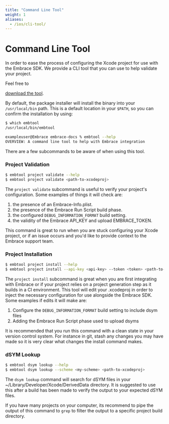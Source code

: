 ```yaml
---
title: "Command Line Tool"
weight: 1
aliases:
  - /ios/cli-tool/
---
```



# Command Line Tool

In order to ease the process of configuring the Xcode project for use with the 
Embrace SDK. We provide a CLI tool that you can use to help validate your 
project. 

Feel free to

[download the tool](https://embrace-downloads-prod.s3.amazonaws.com/embtool/embtool-latest.pkg).

By default, the package installer will install the binary into your
`/usr/local/bin` path. This is a default location in your `$PATH`, so you can
confirm the installation by using:

```bash
$ which embtool
/usr/local/bin/embtool

exampleuser@Embrace embrace-docs % embtool --help
OVERVIEW: A command line tool to help with Embrace integration

```

There are a few subcommands to be aware of when using this tool.

### Project Validation

```bash
$ embtool project validate --help
$ embtool project validate <path-to-xcodeproj>
```

The `project validate` subcommand is useful to verify your project's
configuration. Some examples of things it will check are:

1) the presence of an Embrace-Info.plist.
1) the presence of the Embrace Run Script build phase.
1) the configured `DEBUG_INFORMATION_FORMAT` build setting.
1) the validity of the Embrace API_KEY and upload EMBRACE_TOKEN.

This command is great to run when you are stuck configuring your Xcode project,
or if an issue occurs and you'd like to provide context to the Embrace support
team.

### Project Installation

```bash
$ embtool project install --help
$ embtool project install --api-key <api-key> --token <token> <path-to-xcodeproj>
```

The `project install` subcommand is great when you are first integrating with
Embrace or if your project relies on a project generation step as it builds
in a CI environment. This tool will edit your .xcodeproj in order to inject the
necessary configuration for use alongside the Embrace SDK. Some examples if
edits it will make are:

1) Configure the `DEBUG_INFORMATION_FORMAT` build setting to include dsym files
1) Adding the Embrace Run Script phase used to upload dsyms

It is recommended that you run this command with a clean state in your
version control system. For instance in git, stash any changes you may have
made so it is very clear what changes the install command makes.




### dSYM Lookup

```bash
$ embtool dsym lookup --help
$ embtool dsym lookup --scheme <my-scheme> <path-to-xcodeproj>
```

The `dsym lookup` command will search for dSYM files in your
~/Library/Developer/Xcode/DerivedData directory. It is suggested to use this
after a build has been made to verify the output to your expected dSYM files.


If you have many projects on your computer, its recommend to pipe the output
of this command to `grep` to filter the output to a specific project build
directory.

